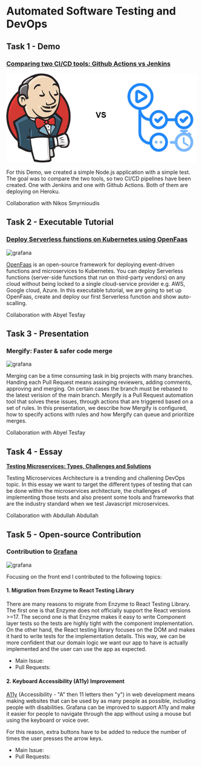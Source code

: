 # Automated Software Testing and DevOps

## Task 1 - Demo
### [Comparing two CI/CD tools: Github Actions vs Jenkins](https://github.com/xrisaD/CI-CDPipeline)

![](https://github.com/xrisaD/CI-CDPipeline/blob/main/imgs/jenkins-vs-github-actions.png)

For this Demo, we created a simple Node.js application with a simple test. The goal was to compare the two tools, so two CI/CD pipelines have been created. One with Jenkins and one with Github Actions. Both of them are deploying on Heroku. 

Collaboration with Nikos Smyrnioudis
## Task 2 - Executable Tutorial
### [Deploy Serverless functions on Kubernetes using OpenFaas](https://www.katacoda.com/chrysa/scenarios/openfaas-tutorial)

<img src="https://camo.githubusercontent.com/5f22e9a781e50057d3f11ef64a2914b741d2419324d67f62f7a03e82789b004f/68747470733a2f2f626c6f672e616c6578656c6c69732e696f2f636f6e74656e742f696d616765732f323031372f30382f666161735f736964652e706e67" alt="grafana" width="600"/>

[OpenFaas](https://github.com/openfaas/faas) is an open-source framework for deploying event-driven functions and microservices to Kubernetes. You can deploy Serverless functions (server-side functions that run on third-party vendors) on any cloud without being locked to a single cloud-service provider e.g. AWS, Google cloud, Azure. In this executable tutorial, we are going to set up OpenFaas, create and deploy our first Serverless function and show auto-scalling.

Collaboration with Abyel Tesfay
## Task 3 - Presentation
### Mergify: Faster & safer code merge

<img src="https://dka575ofm4ao0.cloudfront.net/pages-transactional_logos/retina/228695/mergify-logo-title-horizontal-w200.png" alt="grafana" width="600"/>

Merging can be a time consuming task in big projects with many branches. Handing each Pull Request means assinging reviewers, adding comments, approving and merging. On certain cases the branch must be rebased to the latest verision of the main branch. Mergify is a Pull Request automation tool that solves these issues, through actions that are triggered based on a set of rules. In this presentation, we describe how Mergify is configured, how to specify actions with rules and how Mergify can queue and prioritize merges.

Collaboration with Abyel Tesfay
## Task 4 - Essay
**[Testing Microservices: Types, Challenges and Solutions](https://github.com/xrisaD/DevOpsCourse/blob/main/essay.pdf)**

Testing Microservices Architecture is a trending and challening DevOps topic. In this essay we want to target the different types of testing that can be done within the microservices architecture, the challenges 
of implementing those tests and also present some tools and frameworks that are the industry standard when we test Javascript microservices.

Collaboration with Abdullah Abdullah

## Task 5 - Open-source Contribution
### Contribution to [Grafana](https://grafana.com/grafana/)
<img src="https://upload.wikimedia.org/wikipedia/en/thumb/a/a1/Grafana_logo.svg/1200px-Grafana_logo.svg.png" alt="grafana" width="400"/>

Focusing on the front end I contributed to the following topics:
#### 1. Migration from Enzyme to React Testing Library
There are many reasons to migrate from  Enzyme to React Testing Library. The first one is that Enzyme does not officially support the React versions >=17. The second one is that Enzyme makes it easy to write Component layer tests so the tests are highly tight with the component implementation. On the other hand, the React testing library focuses on the DOM and makes it hard to write tests for the implementation details. This way, we can be more confident that our domain logic we want our app to have is actually implemented and the user can use the app as expected.

* Main Issue:
* Pull Requests:
#### 2. Keyboard Accessibility (A11y) Improvement
[A11y](https://developer.mozilla.org/en-US/docs/Web/Accessibility) (Accessibility - "A" then 11 letters then "y") in web development means making websites that can be used by as many people as possible, including people with disabilities. Grafana can be improved to support A11y and make it easier for people to navigate through the app without using a mouse but using the keyboard or voice over. 

For this reason, extra buttons have to be added to reduce the number of times the user presses the arrow keys.

* Main Issue: 
* Pull Requests:
